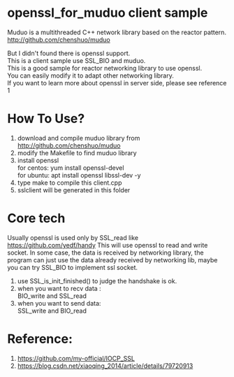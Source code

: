 openssl_for_muduo client sample
=======

Muduo is a multithreaded C++ network library based on the reactor pattern.  
http://github.com/chenshuo/muduo

But I didn't found there is openssl support.  
This is a client sample use SSL_BIO and muduo.  
This is a good sample for reactor networking library to use openssl.  
You can easily modify it to adapt  other networking library.  
If you want to learn more about openssl in server side, please see reference 1



# How To Use?
1. download and compile muduo library from http://github.com/chenshuo/muduo  
2. modify the Makefile to find muduo library
3. install openssl  
  for centos: yum install openssl-devel  
  for ubuntu: apt install openssl libssl-dev -y  
4. type make to compile this client.cpp  
5. sslclient will be generated in this folder




# Core tech
Usually openssl is used only by SSL_read like 
https://github.com/yedf/handy
This will use openssl to read and write socket. In some case, the data is received by networking library, the program can just use the data already received by networking lib,  maybe you can try SSL_BIO to implement ssl socket.

1. use SSL_is_init_finished() to judge the handshake is ok.
2. when you want to recv data :  
BIO_write   and  SSL_read  
3. when you want to send data:  
SSL_write   and  BIO_read


# Reference:
1. https://github.com/my-official/IOCP_SSL
2. https://blog.csdn.net/xiaoqing_2014/article/details/79720913




